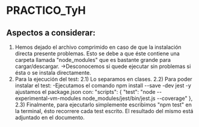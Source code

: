 # PRACTICO_TyH

Aspectos a considerar:
----------------------

1) Hemos dejado el archivo comprimido en caso de que la instalación directa presente problemas. Esto se debe a que éste contiene una carpeta llamada "node_modules" que es bastante grande para cargar/descargar.
                 ->Desconocemos si quede ejecutar sin problemas si ésta o se instala directamente.
3) Para la ejecución del test:
   2.1) Lo separamos en clases.
   2.2) Para poder instalar el test:
      -Ejecutamos el comando npm install --save -dev jest
      -y ajustamos el package.json con:
            "scripts": {
            "test": "node --experimental-vm-modules node_modules/jest/bin/jest.js --coverage"
                       },
  2.3) Finalmente, para ejecutarlo simplemente escribimos "npm test" en la terminal, ésto recorrere cada test escrito.
       El resultado del mismo está adjuntado en el documento.

  
